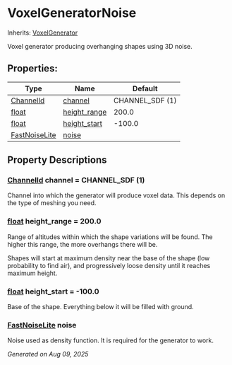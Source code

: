 # VoxelGeneratorNoise

Inherits: [VoxelGenerator](VoxelGenerator.md)

Voxel generator producing overhanging shapes using 3D noise.

## Properties: 


Type                                                                                      | Name                             | Default         
----------------------------------------------------------------------------------------- | -------------------------------- | ----------------
[ChannelId](VoxelBuffer.md#enumerations)                                                  | [channel](#i_channel)            | CHANNEL_SDF (1) 
[float](https://docs.godotengine.org/en/stable/classes/class_float.html)                  | [height_range](#i_height_range)  | 200.0           
[float](https://docs.godotengine.org/en/stable/classes/class_float.html)                  | [height_start](#i_height_start)  | -100.0          
[FastNoiseLite](https://docs.godotengine.org/en/stable/classes/class_fastnoiselite.html)  | [noise](#i_noise)                |                 
<p></p>

## Property Descriptions

### [ChannelId](VoxelBuffer.md#enumerations)<span id="i_channel"></span> **channel** = CHANNEL_SDF (1)

Channel into which the generator will produce voxel data. This depends on the type of meshing you need.

### [float](https://docs.godotengine.org/en/stable/classes/class_float.html)<span id="i_height_range"></span> **height_range** = 200.0

Range of altitudes within which the shape variations will be found. The higher this range, the more overhangs there will be.

Shapes will start at maximum density near the base of the shape (low probability to find air), and progressively loose density until it reaches maximum height.

### [float](https://docs.godotengine.org/en/stable/classes/class_float.html)<span id="i_height_start"></span> **height_start** = -100.0

Base of the shape. Everything below it will be filled with ground.

### [FastNoiseLite](https://docs.godotengine.org/en/stable/classes/class_fastnoiselite.html)<span id="i_noise"></span> **noise**

Noise used as density function. It is required for the generator to work.

_Generated on Aug 09, 2025_
